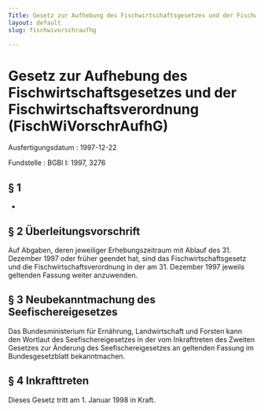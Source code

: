 ```yaml
---
Title: Gesetz zur Aufhebung des Fischwirtschaftsgesetzes und der Fischwirtschaftsverordnung
layout: default
slug: fischwivorschraufhg

---
```


# Gesetz zur Aufhebung des Fischwirtschaftsgesetzes und der Fischwirtschaftsverordnung (FischWiVorschrAufhG)

Ausfertigungsdatum
:   1997-12-22

Fundstelle
:   BGBl I: 1997, 3276



## § 1

-


## § 2 Überleitungsvorschrift

Auf Abgaben, deren jeweiliger Erhebungszeitraum mit Ablauf des 31.
Dezember 1997 oder früher geendet hat, sind das Fischwirtschaftsgesetz
und die Fischwirtschaftsverordnung in der am 31. Dezember 1997 jeweils
geltenden Fassung weiter anzuwenden.


## § 3 Neubekanntmachung des Seefischereigesetzes

Das Bundesministerium für Ernährung, Landwirtschaft und Forsten kann
den Wortlaut des Seefischereigesetzes in der vom Inkrafttreten des
Zweiten Gesetzes zur Änderung des Seefischereigesetzes an geltenden
Fassung im Bundesgesetzblatt bekanntmachen.


## § 4 Inkrafttreten

Dieses Gesetz tritt am 1. Januar 1998 in Kraft.

